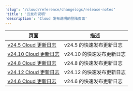 ```yaml
---
'slug': '/cloud/reference/changelogs/release-notes'
'title': '云发布说明'
'description': 'Cloud 发布说明的登陆页面'
---
```


<!-- 下面的目录是通过 YAML 前言自动生成的
     使用 https://github.com/ClickHouse/clickhouse-docs/blob/main/scripts/autogenerate-table-of-contents.sh
     如果您发现错误，请编辑页面本身的前言。
-->

| 页面 | 描述 |
|-----|-----|
| [v24.5 Cloud 更新日志](/changelogs/24.5) | v24.5 的快速发布更新日志 |
| [v24.10 Cloud 更新日志](/changelogs/24.10) | v24.10 的快速发布更新日志 |
| [v24.8 Cloud 更新日志](/changelogs/24.8) | v24.8 的快速发布更新日志 |
| [v24.12 Cloud 更新日志](/changelogs/24.12) | v24.12 的快速发布更新日志 |
| [v24.6 Cloud 更新日志](/changelogs/24.6) | v24.6 的快速发布更新日志 |
